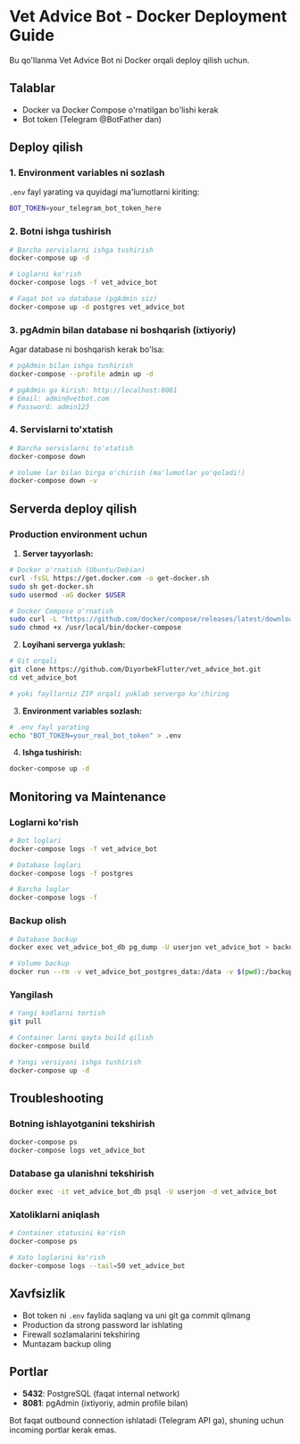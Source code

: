 # Vet Advice Bot - Docker Deployment Guide

Bu qo'llanma Vet Advice Bot ni Docker orqali deploy qilish uchun.

## Talablar

- Docker va Docker Compose o'rnatilgan bo'lishi kerak
- Bot token (Telegram @BotFather dan)

## Deploy qilish

### 1. Environment variables ni sozlash

`.env` fayl yarating va quyidagi ma'lumotlarni kiriting:

```bash
BOT_TOKEN=your_telegram_bot_token_here
```

### 2. Botni ishga tushirish

```bash
# Barcha servislarni ishga tushirish
docker-compose up -d

# Loglarni ko'rish
docker-compose logs -f vet_advice_bot

# Faqat bot va database (pgAdmin siz)
docker-compose up -d postgres vet_advice_bot
```

### 3. pgAdmin bilan database ni boshqarish (ixtiyoriy)

Agar database ni boshqarish kerak bo'lsa:

```bash
# pgAdmin bilan ishga tushirish
docker-compose --profile admin up -d

# pgAdmin ga kirish: http://localhost:8081
# Email: admin@vetbot.com
# Password: admin123
```

### 4. Servislarni to'xtatish

```bash
# Barcha servislarni to'xtatish
docker-compose down

# Volume lar bilan birga o'chirish (ma'lumotlar yo'qoladi!)
docker-compose down -v
```

## Serverda deploy qilish

### Production environment uchun

1. **Server tayyorlash:**
```bash
# Docker o'rnatish (Ubuntu/Debian)
curl -fsSL https://get.docker.com -o get-docker.sh
sudo sh get-docker.sh
sudo usermod -aG docker $USER

# Docker Compose o'rnatish
sudo curl -L "https://github.com/docker/compose/releases/latest/download/docker-compose-$(uname -s)-$(uname -m)" -o /usr/local/bin/docker-compose
sudo chmod +x /usr/local/bin/docker-compose
```

2. **Loyihani serverga yuklash:**
```bash
# Git orqali
git clone https://github.com/DiyorbekFlutter/vet_advice_bot.git
cd vet_advice_bot

# yoki fayllarniz ZIP orqali yuklab serverga ko'chiring
```

3. **Environment variables sozlash:**
```bash
# .env fayl yarating
echo "BOT_TOKEN=your_real_bot_token" > .env
```

4. **Ishga tushirish:**
```bash
docker-compose up -d
```

## Monitoring va Maintenance

### Loglarni ko'rish
```bash
# Bot loglari
docker-compose logs -f vet_advice_bot

# Database loglari  
docker-compose logs -f postgres

# Barcha loglar
docker-compose logs -f
```

### Backup olish
```bash
# Database backup
docker exec vet_advice_bot_db pg_dump -U userjon vet_advice_bot > backup.sql

# Volume backup
docker run --rm -v vet_advice_bot_postgres_data:/data -v $(pwd):/backup alpine tar czf /backup/db_backup.tar.gz -C /data .
```

### Yangilash
```bash
# Yangi kodlarni tortish
git pull

# Container larni qayta build qilish
docker-compose build

# Yangi versiyani ishga tushirish
docker-compose up -d
```

## Troubleshooting

### Botning ishlayotganini tekshirish
```bash
docker-compose ps
docker-compose logs vet_advice_bot
```

### Database ga ulanishni tekshirish
```bash
docker exec -it vet_advice_bot_db psql -U userjon -d vet_advice_bot
```

### Xatoliklarni aniqlash
```bash
# Container statusini ko'rish
docker-compose ps

# Xato loglarini ko'rish
docker-compose logs --tail=50 vet_advice_bot
```

## Xavfsizlik

- Bot token ni `.env` faylida saqlang va uni git ga commit qilmang
- Production da strong password lar ishlating
- Firewall sozlamalarini tekshiring
- Muntazam backup oling

## Portlar

- **5432**: PostgreSQL (faqat internal network)
- **8081**: pgAdmin (ixtiyoriy, admin profile bilan)

Bot faqat outbound connection ishlatadi (Telegram API ga), shuning uchun incoming portlar kerak emas.
